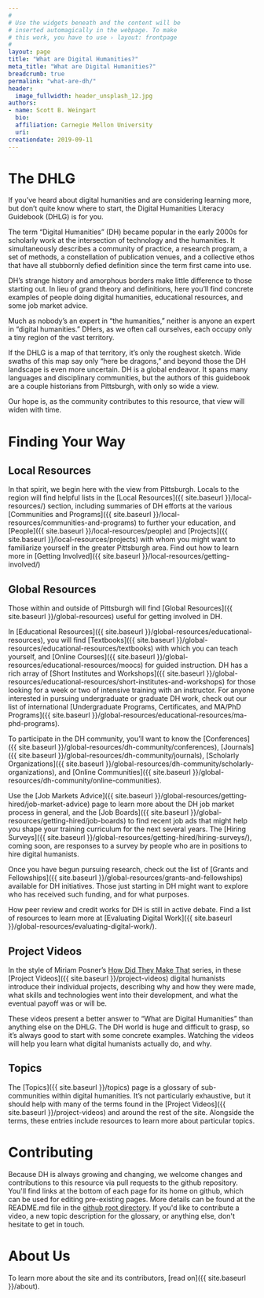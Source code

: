 ```yaml
---
#
# Use the widgets beneath and the content will be
# inserted automagically in the webpage. To make
# this work, you have to use › layout: frontpage
#
layout: page
title: "What are Digital Humanities?"
meta_title: "What are Digital Humanities?"
breadcrumb: true
permalink: "what-are-dh/"
header:
  image_fullwidth: header_unsplash_12.jpg
authors:
- name: Scott B. Weingart
  bio:
  affiliation: Carnegie Mellon University
  uri:
creationdate: 2019-09-11
---
```

# The DHLG

If you’ve heard about digital humanities and are considering learning more, but don’t quite know where to start, the Digital Humanities Literacy Guidebook (DHLG) is for you.

The term “Digital Humanities” (DH) became popular in the early 2000s for scholarly work at the intersection of technology and the humanities. It simultaneously describes a community of practice, a research program, a set of methods, a constellation of publication venues, and a collective ethos that have all stubbornly defied definition since the term first came into use. 

DH’s strange history and amorphous borders make little difference to those starting out. In lieu of grand theory and definitions, here you’ll find concrete examples of people doing digital humanities, educational resources, and some job market advice.

Much as nobody’s an expert in “the humanities,” neither is anyone an expert in “digital humanities.” DHers, as we often call ourselves, each occupy only a tiny region of the vast territory.

If the DHLG is a map of that territory, it’s only the roughest sketch. Wide swaths of this map say only “here be dragons,” and beyond those the DH landscape is even more uncertain. DH is a global endeavor. It spans many languages and disciplinary communities, but the authors of this guidebook are a couple historians from Pittsburgh, with only so wide a view.

Our hope is, as the community contributes to this resource, that view will widen with time.

# Finding Your Way

## Local Resources

In that spirit, we begin here with the view from Pittsburgh. Locals to the region will find helpful lists in the [Local Resources]({{ site.baseurl }}/local-resources/) section, including summaries of DH efforts at the various [Communities and Programs]({{ site.baseurl }}/local-resources/communities-and-programs) to further your education, and [People]({{ site.baseurl }}/local-resources/people) and [Projects]({{ site.baseurl }}/local-resources/projects) with whom you might want to familiarize yourself in the greater Pittsburgh area. Find out how to learn more in [Getting Involved]({{ site.baseurl }}/local-resources/getting-involved/)

## Global Resources

Those within and outside of Pittsburgh will find [Global Resources]({{ site.baseurl }}/global-resources) useful for getting involved in DH. 

In [Educational Resources]({{ site.baseurl }}/global-resources/educational-resources), you will find [Textbooks]({{ site.baseurl }}/global-resources/educational-resources/textbooks) with which you can teach yourself, and [Online Courses]({{ site.baseurl }}/global-resources/educational-resources/moocs) for guided instruction. DH has a rich array of [Short Institutes and Workshops]({{ site.baseurl }}/global-resources/educational-resources/short-institutes-and-workshops) for those looking for a week or two of intensive training with an instructor. For anyone interested in pursuing undergraduate or graduate DH work, check out our list of international [Undergraduate Programs, Certificates, and MA/PhD Programs]({{ site.baseurl }}/global-resources/educational-resources/ma-phd-programs).

To participate in the DH community, you’ll want to know the [Conferences]({{ site.baseurl }}/global-resources/dh-community/conferences), [Journals]({{ site.baseurl }}/global-resources/dh-community/journals), [Scholarly Organizations]({{ site.baseurl }}/global-resources/dh-community/scholarly-organizations), and [Online Communities]({{ site.baseurl }}/global-resources/dh-community/online-communities).

Use the [Job Markets Advice]({{ site.baseurl }}/global-resources/getting-hired/job-market-advice) page to learn more about the DH job market process in general, and the [Job Boards]({{ site.baseurl }}/global-resources/getting-hired/job-boards) to find recent job ads that might help you shape your training curriculum for the next several years. The [Hiring Surveys]({{ site.baseurl }}/global-resources/getting-hired/hiring-surveys/), coming soon, are responses to a survey by people who are in positions to hire digital humanists.

Once you have begun pursuing research, check out the list of [Grants and Fellowships]({{ site.baseurl }}/global-resources/grants-and-fellowships) available for DH initiatives. Those just starting in DH might want to explore who has received such funding, and for what purposes.

How peer review and credit works for DH is still in active debate. Find a list of resources to learn more at [Evaluating Digital Work]({{ site.baseurl }}/global-resources/evaluating-digital-work/).

## Project Videos

In the style of Miriam Posner’s [How Did They Make That](https://miriamposner.com/blog/how-did-they-make-that/) series, in these [Project Videos]({{ site.baseurl }}/project-videos) digital humanists introduce their individual projects, describing why and how they were made, what skills and technologies went into their development, and what the eventual payoff was or will be. 

These videos present a better answer to “What are Digital Humanities” than anything else on the DHLG. The DH world is huge and difficult to grasp, so it’s always good to start with some concrete examples. Watching the videos will help you learn what digital humanists actually do, and why.

## Topics

The [Topics]({{ site.baseurl }}/topics) page is a glossary of sub-communities within digital humanities. It’s not particularly exhaustive, but it should help with many of the terms found in the [Project Videos]({{ site.baseurl }}/project-videos) and around the rest of the site. Alongside the terms, these entries include resources to learn more about particular topics.

# Contributing

Because DH is always growing and changing, we welcome changes and contributions to this resource via pull requests to the github repository. You'll find links at the bottom of each page for its home on github, which can be used for editing pre-existing pages. More details can be found at the README.md file in the [github root directory](https://github.com/cmu-lib/dhlg). If you'd like to contribute a video, a new topic description for the glossary, or anything else, don't hesitate to get in touch.

# About Us 

To learn more about the site and its contributors, [read on]({{ site.baseurl }}/about).
